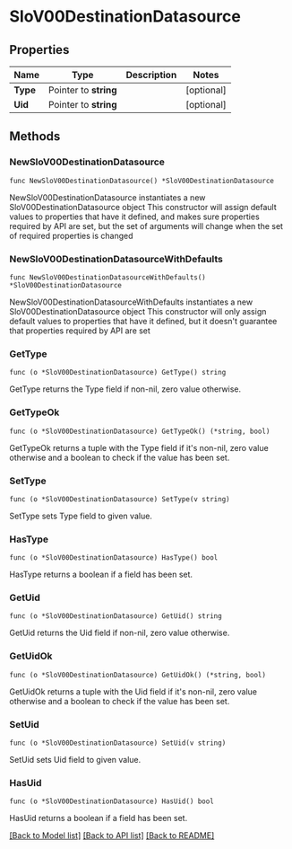 # SloV00DestinationDatasource

## Properties

Name | Type | Description | Notes
------------ | ------------- | ------------- | -------------
**Type** | Pointer to **string** |  | [optional] 
**Uid** | Pointer to **string** |  | [optional] 

## Methods

### NewSloV00DestinationDatasource

`func NewSloV00DestinationDatasource() *SloV00DestinationDatasource`

NewSloV00DestinationDatasource instantiates a new SloV00DestinationDatasource object
This constructor will assign default values to properties that have it defined,
and makes sure properties required by API are set, but the set of arguments
will change when the set of required properties is changed

### NewSloV00DestinationDatasourceWithDefaults

`func NewSloV00DestinationDatasourceWithDefaults() *SloV00DestinationDatasource`

NewSloV00DestinationDatasourceWithDefaults instantiates a new SloV00DestinationDatasource object
This constructor will only assign default values to properties that have it defined,
but it doesn't guarantee that properties required by API are set

### GetType

`func (o *SloV00DestinationDatasource) GetType() string`

GetType returns the Type field if non-nil, zero value otherwise.

### GetTypeOk

`func (o *SloV00DestinationDatasource) GetTypeOk() (*string, bool)`

GetTypeOk returns a tuple with the Type field if it's non-nil, zero value otherwise
and a boolean to check if the value has been set.

### SetType

`func (o *SloV00DestinationDatasource) SetType(v string)`

SetType sets Type field to given value.

### HasType

`func (o *SloV00DestinationDatasource) HasType() bool`

HasType returns a boolean if a field has been set.

### GetUid

`func (o *SloV00DestinationDatasource) GetUid() string`

GetUid returns the Uid field if non-nil, zero value otherwise.

### GetUidOk

`func (o *SloV00DestinationDatasource) GetUidOk() (*string, bool)`

GetUidOk returns a tuple with the Uid field if it's non-nil, zero value otherwise
and a boolean to check if the value has been set.

### SetUid

`func (o *SloV00DestinationDatasource) SetUid(v string)`

SetUid sets Uid field to given value.

### HasUid

`func (o *SloV00DestinationDatasource) HasUid() bool`

HasUid returns a boolean if a field has been set.


[[Back to Model list]](../README.md#documentation-for-models) [[Back to API list]](../README.md#documentation-for-api-endpoints) [[Back to README]](../README.md)


